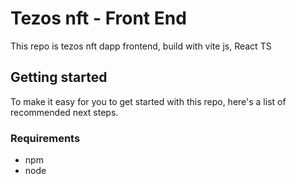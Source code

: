 # Tezos nft - Front End

This repo is tezos nft dapp frontend, build with vite js, React TS

## Getting started

To make it easy for you to get started with this repo, here's a list of recommended next steps.

### Requirements

- npm
- node

